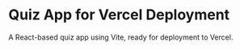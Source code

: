 # Quiz App for Vercel Deployment

A React-based quiz app using Vite, ready for deployment to Vercel.